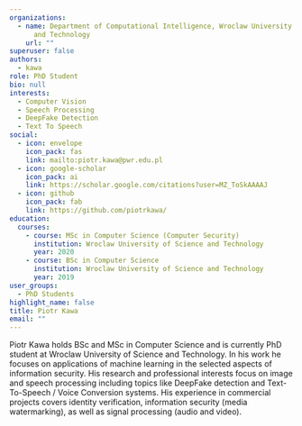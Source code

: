 ```yaml
---
organizations:
  - name: Department of Computational Intelligence, Wroclaw University of Science
      and Technology
    url: ""
superuser: false
authors:
  - kawa
role: PhD Student
bio: null
interests:
  - Computer Vision
  - Speech Processing
  - DeepFake Detection
  - Text To Speech
social:
  - icon: envelope
    icon_pack: fas
    link: mailto:piotr.kawa@pwr.edu.pl
  - icon: google-scholar
    icon_pack: ai
    link: https://scholar.google.com/citations?user=MZ_ToSkAAAAJ
  - icon: github
    icon_pack: fab
    link: https://github.com/piotrkawa/
education:
  courses:
    - course: MSc in Computer Science (Computer Security)
      institution: Wroclaw University of Science and Technology
      year: 2020
    - course: BSc in Computer Science
      institution: Wroclaw University of Science and Technology
      year: 2019
user_groups:
  - PhD Students
highlight_name: false
title: Piotr Kawa
email: ""
---
```

Piotr Kawa holds BSc and MSc in Computer Science and is currently PhD student at Wroclaw University of Science and Technology. In his work he focuses on applications of machine learning in the selected aspects of information security. His research and professional interests focus on image and speech processing including topics like DeepFake detection and Text-To-Speech / Voice Conversion systems. His experience in commercial projects covers identity verification, information security (media watermarking), as well as signal processing (audio and video).